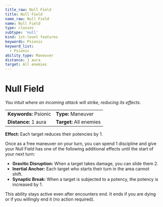 ```yaml
---
title_raw: Null Field
title: Null Field
name_raw: Null Field
name: Null Field
type: classes
subtype: 'null'
kind: 1st-level features
keywords: Psionic
keyword_list:
  - Psionic
ability_type: Maneuver
distance: 1 aura
target: All enemies
---
```


# Null Field

*You intuit where an incoming attack will strike, reducing its effects.*

|                       |                         |
| :-------------------- | :---------------------- |
| **Keywords:** Psionic | **Type:** Maneuver      |
| **Distance:** 1 aura  | **Target:** All enemies |

**Effect:** Each target reduces their potencies by 1.

Once as a free maneuver on your turn, you can spend 1 discipline and give your Null Field has one of the following additional effects until the start of your next turn:

- **Gravitic Disruption:** When a target takes damage, you can slide them 2.
- **Inertial Anchor:** Each target who starts their turn in the area cannot shift.
- **Synaptic Break:** When a target is subjected to a potency, the potency is increased by 1.

This ability stays active even after encounters end. It ends if you are dying or if you willingly end it (no action required).
